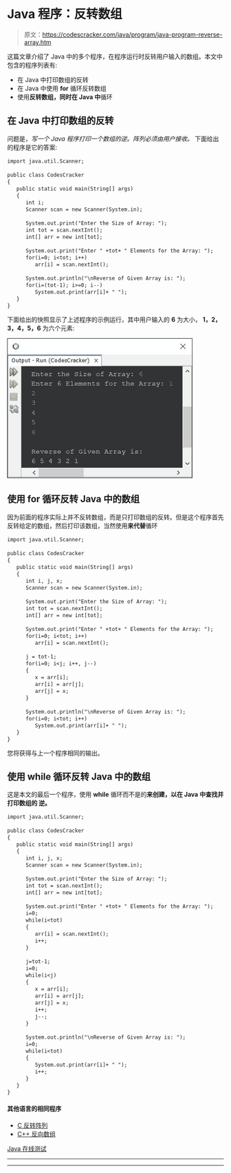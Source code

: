 # Java 程序：反转数组

> 原文：<https://codescracker.com/java/program/java-program-reverse-array.htm>

这篇文章介绍了 Java 中的多个程序，在程序运行时反转用户输入的数组。本文中包含的程序列表有:

*   在 Java 中打印数组的反转
*   在 Java 中使用 **for** 循环反转数组
*   使用**反转数组，同时在 Java 中**循环

## 在 Java 中打印数组的反转

问题是，*写一个 Java 程序打印一个数组的逆。阵列必须由用户接收。* 下面给出的程序是它的答案:

```
import java.util.Scanner;

public class CodesCracker
{
   public static void main(String[] args)
   {
      int i;
      Scanner scan = new Scanner(System.in);

      System.out.print("Enter the Size of Array: ");
      int tot = scan.nextInt();
      int[] arr = new int[tot];

      System.out.print("Enter " +tot+ " Elements for the Array: ");
      for(i=0; i<tot; i++)
         arr[i] = scan.nextInt();

      System.out.println("\nReverse of Given Array is: ");
      for(i=(tot-1); i>=0; i--)
         System.out.print(arr[i]+ " ");
   }
}
```

下面给出的快照显示了上述程序的示例运行，其中用户输入的 **6** 为大小， **1，2，3，4，5，6** 为六个元素:

![java print reverse of an array](img/617237420c9f89452d3248f36ba1b68f.png)

## 使用 for 循环反转 Java 中的数组

因为前面的程序实际上并不反转数组，而是只打印数组的反转。但是这个程序首先反转给定的数组，然后打印该数组，当然使用**来代替**循环

```
import java.util.Scanner;

public class CodesCracker
{
   public static void main(String[] args)
   {
      int i, j, x;
      Scanner scan = new Scanner(System.in);

      System.out.print("Enter the Size of Array: ");
      int tot = scan.nextInt();
      int[] arr = new int[tot];

      System.out.print("Enter " +tot+ " Elements for the Array: ");
      for(i=0; i<tot; i++)
         arr[i] = scan.nextInt();

      j = tot-1;
      for(i=0; i<j; i++, j--)
      {
         x = arr[i];
         arr[i] = arr[j];
         arr[j] = x;
      }

      System.out.println("\nReverse of Given Array is: ");
      for(i=0; i<tot; i++)
         System.out.print(arr[i]+ " ");
   }
}
```

您将获得与上一个程序相同的输出。

## 使用 while 循环反转 Java 中的数组

这是本文的最后一个程序，使用 **while** 循环而不是的**来创建，以在 Java 中查找并打印数组的 逆。**

```
import java.util.Scanner;

public class CodesCracker
{
   public static void main(String[] args)
   {
      int i, j, x;
      Scanner scan = new Scanner(System.in);

      System.out.print("Enter the Size of Array: ");
      int tot = scan.nextInt();
      int[] arr = new int[tot];

      System.out.print("Enter " +tot+ " Elements for the Array: ");
      i=0;
      while(i<tot)
      {
         arr[i] = scan.nextInt();
         i++;
      }

      j=tot-1;
      i=0;
      while(i<j)
      {
         x = arr[i];
         arr[i] = arr[j];
         arr[j] = x;
         i++;
         j--;
      }

      System.out.println("\nReverse of Given Array is: ");
      i=0;
      while(i<tot)
      {
         System.out.print(arr[i]+ " ");
         i++;
      }
   }
}
```

#### 其他语言的相同程序

*   [C 反转阵列](/c/program/c-program-reverse-array.htm)
*   [C++ 反向数组](/cpp/program/cpp-program-reverse-array.htm)

[Java 在线测试](/exam/showtest.php?subid=1)

* * *

* * *